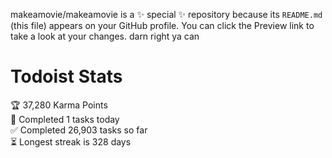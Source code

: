 makeamovie/makeamovie is a ✨ special ✨ repository because its `README.md` (this file) appears on your GitHub profile.
You can click the Preview link to take a look at your changes. darn right ya can

# Todoist Stats

<!-- TODO-IST:START -->
🏆  37,280 Karma Points           
🌸  Completed 1 tasks today           
✅  Completed 26,903 tasks so far           
⏳  Longest streak is 328 days
<!-- TODO-IST:END -->